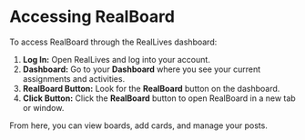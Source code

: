 # Accessing RealBoard

To access RealBoard through the RealLives dashboard:

1. **Log In:** Open RealLives and log into your account.
2. **Dashboard:** Go to your **Dashboard** where you see your current assignments and activities.
3. **RealBoard Button:** Look for the **RealBoard** button on the dashboard.
4. **Click Button:** Click the **RealBoard** button to open RealBoard in a new tab or window.

From here, you can view boards, add cards, and manage your posts.
